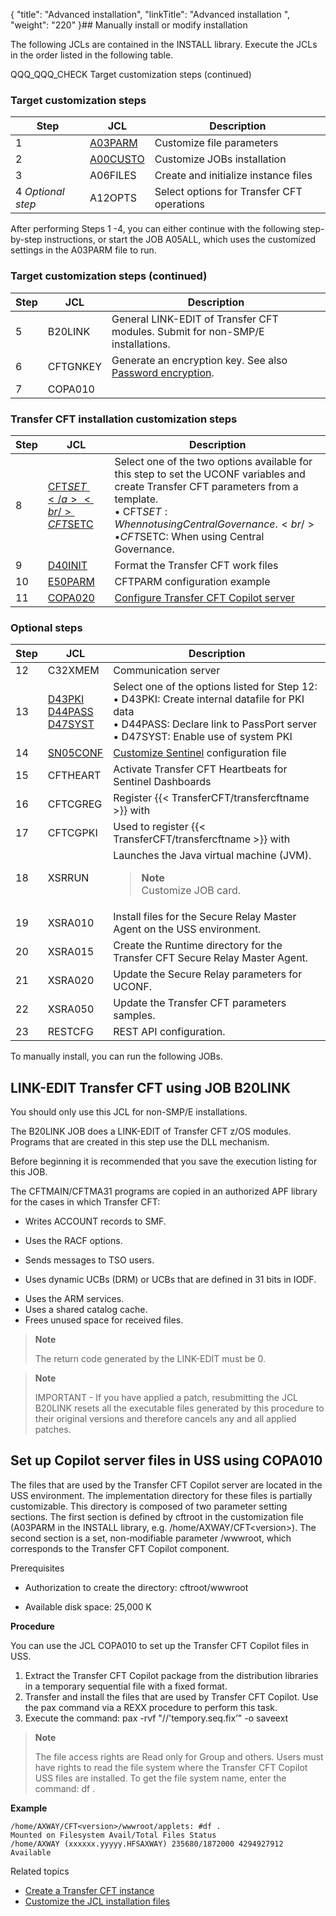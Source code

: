 {
    "title": "Advanced installation",
    "linkTitle": "Advanced installation ",
    "weight": "220"
}## Manually install or modify installation

The following JCLs are contained in the INSTALL library. Execute the JCLs in the order listed in the following table.

QQQ\_QQQ\_CHECK Target customization steps (continued)

### Target customization steps


| Step  | JCL  | Description  |
| --- | --- | --- |
| 1  | <a href="../t_customize_instance_zos#Modifying_A03PARM">A03PARM</a> | Customize file parameters |
| 2  | <a href="../installation_parameters_to_customize">A00CUSTO</a> | Customize JOBs installation |
| 3  | A06FILES  | Create and initialize instance files  |
| 4 *Optional step*  | A12OPTS | Select options for Transfer CFT operations |


After performing Steps 1 -4, you can either continue with the following step-by-step instructions, or start the JOB A05ALL, which uses the customized settings in the A03PARM file to run.

### Target customization steps (continued)


| Step  | JCL  | Description  |
| --- | --- | --- |
| 5  | B20LINK | General LINK-EDIT of Transfer CFT modules. Submit for non-SMP/E installations. |
| 6  | CFTGNKEY  | Generate an encryption key. See also <a href="../t_customize_instance_zos#Password">Password encryption</a>.  |
| 7  | COPA010 |   |


### Transfer CFT installation customization steps


| Step  | JCL  | Description  |
| --- | --- | --- |
| 8  | <a href="../zos_auto_install_a05all/t_customize_install_zos#JOB%C2%A0H80EXEC">CFT$SET</a><br/> CFT$SETC  | Select one of the two options available for this step to set the UCONF variables and create Transfer CFT parameters from a template.<br/> • CFT$SET: When not using Central Governance.<br/> • CFT$SETC: When using Central Governance.<br/>  |
| 9  | <a href="../zos_auto_install_a05all/t_customize_install_zos#D40INIT">D40INIT</a> | Format the Transfer CFT work files |
| 10  | <a href="../t_customize_instance_zos">E50PARM</a>  | CFTPARM configuration example  |
| 11  | <a href="t_configure_navigator_server_zos">COPA020</a> | <a href="t_configure_navigator_server_zos">Configure Transfer CFT Copilot server</a> |


### Optional steps


| Step  | JCL  | Description  |
| --- | --- | --- |
| 12  | C32XMEM | Communication server |
| 13  | <a href="t_configure_optional_features_zos#Create%20a%20Transfer%20CFT%20PKI%20file%C2%A0D43PKI">D43PKI</a><br/> <a href="t_configure_optional_features_zos#Connect%20with%20PassPort%C2%A0D44PASS">D44PASS</a><br/> <a href="t_configure_optional_features_zos">D47SYST</a> | Select one of the options listed for Step 12:<br/> • D43PKI: Create internal datafile for PKI data<br/> • D44PASS: Declare link to PassPort server<br/> • D47SYST: Enable use of system PKI |
| 14  | <a href="t_install_sentinel_zos">SN05CONF</a> | <a href="t_install_sentinel_zos">Customize Sentinel</a> configuration file |
| 15  | CFTHEART  | Activate Transfer CFT Heartbeats for Sentinel Dashboards  |
| 16  | CFTCGREG  | Register {{< TransferCFT/transfercftname  >}} with  |
| 17  | CFTCGPKI  | Used to register {{< TransferCFT/transfercftname  >}} with  |
| 18  | XSRRUN  | Launches the Java virtual machine (JVM).<br/> <blockquote> **Note**<br/> Customize JOB card.<br/> </blockquote>  |
| 19  | XSRA010  | Install files for the Secure Relay Master Agent on the USS environment.  |
| 20  | XSRA015  | Create the Runtime directory for the Transfer CFT Secure Relay Master Agent.  |
| 21  | XSRA020  | Update the Secure Relay parameters for UCONF.  |
| 22  | XSRA050  | Update the Transfer CFT parameters samples.  |
| 23  | RESTCFG  | REST API configuration.  |


To manually install, you can run the following JOBs.

<span id="JOB B20LINK LINK-EDIT Transfer CFT "></span><span id="kanchor10"></span>

## LINK-EDIT Transfer CFT using JOB B20LINK

You should only use this JCL for non-SMP/E installations.

The B20LINK JOB does a LINK-EDIT of Transfer CFT z/OS modules. Programs that are created in this step use the DLL mechanism.

Before beginning it is recommended that you save the execution listing for this JOB.

The CFTMAIN/CFTMA31 programs are copied in an authorized APF library for the cases in which Transfer CFT:

- Writes ACCOUNT records to SMF.

<!-- -->

- Uses the RACF options.

<!-- -->

- Sends messages to TSO users.

<!-- -->

- Uses dynamic UCBs (DRM) or UCBs that are defined in 31 bits in IODF.

<!-- -->

- Uses the ARM services.
- Uses a shared catalog cache.
- Frees unused space for received files.

> **Note**
>
> The return code generated by the LINK-EDIT must be 0.

> **Note**
>
> IMPORTANT - If you have applied a patch, resubmitting the JCL B20LINK resets all the executable files generated by this procedure to their original versions and therefore cancels any and all applied patches.

<span id="JOB B25LKWS LINK-EDIT Web services "></span>

## 

<span id="COPA010 Setting up the CFT Navigator server files in USS "></span><span id="kanchor11"></span>

## Set up Copilot server files in USS using COPA010

The files that are used by the Transfer CFT Copilot server are located in the USS environment. The implementation directory for these files is partially customizable. This directory is composed of two parameter setting sections. The first section is defined by cftroot in the customization file (A03PARM in the INSTALL library, e.g. /home/AXWAY/CFT&lt;version>). The second section is a set, non-modifiable parameter /wwwroot, which corresponds to the Transfer CFT Copilot component.

Prerequisites

- Authorization to create the directory: cftroot/wwwroot

<!-- -->

- Available disk space: 25,000 K

**Procedure**

You can use the JCL COPA010 to set up the Transfer CFT Copilot files in USS.

1. Extract the Transfer CFT Copilot package from the distribution libraries in a temporary sequential file with a fixed format.
1. Transfer and install the files that are used by Transfer CFT Copilot. Use the pax command via a REXX procedure to perform this task. 
1. Execute the command: pax -rvf "//'tempory.seq.fix’" -o saveext

> **Note**
>
> The file access rights are Read only for Group and others. Users must have rights to read the file system where the Transfer CFT Copilot USS files are installed. To get the file system name, enter the command: df .

**Example**

```
/home/AXWAY/CFT<version>/wwwroot/applets: #df .
Mounted on Filesystem Avail/Total Files Status
/home/AXWAY (xxxxxx.yyyyy.HFSAXWAY) 235680/1872000 4294927912 Available
```

Related topics

- [Create a Transfer CFT instance](../distribution_environment_installation/t_install_instance_envr_zos)
- [Customize the JCL installation files](../installation_parameters_to_customize)

